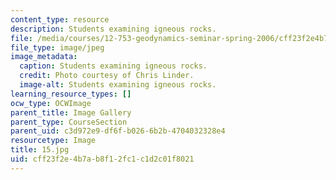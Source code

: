 ```yaml
---
content_type: resource
description: Students examining igneous rocks.
file: /media/courses/12-753-geodynamics-seminar-spring-2006/cff23f2e4b7ab8f12fc1c1d2c01f8021_15.jpg
file_type: image/jpeg
image_metadata:
  caption: Students examining igneous rocks.
  credit: Photo courtesy of Chris Linder.
  image-alt: Students examining igneous rocks.
learning_resource_types: []
ocw_type: OCWImage
parent_title: Image Gallery
parent_type: CourseSection
parent_uid: c3d972e9-df6f-b026-6b2b-4704032328e4
resourcetype: Image
title: 15.jpg
uid: cff23f2e-4b7a-b8f1-2fc1-c1d2c01f8021
---
```

